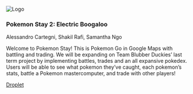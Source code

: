 ![Logo](house-ingetrac.github.com/la-finalissima/pokemonstay/static/img/pokemonstay_logo.png)


### Pokemon Stay 2: Electric Boogaloo
Alessandro Cartegni, Shakil Rafi, Samantha Ngo

Welcome to Pokemon Stay! This is Pokemon Go in Google Maps with battling and trading. We will be expanding on Team Blubber Duckies’ last term project by implementing battles, trades and an all expansive pokedex. Users will be able to see what pokemon they’ve caught, each pokemon’s stats, battle a Pokemon mastercomputer, and trade with other players!

[Droplet](http://206.189.231.92/)
